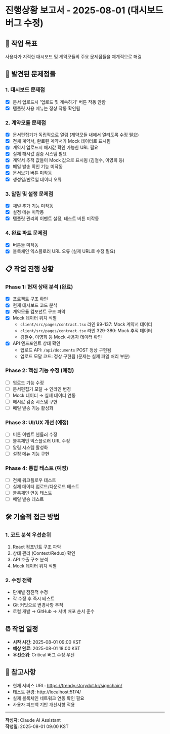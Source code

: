 # 진행상황 보고서 - 2025-08-01 (대시보드 버그 수정)

## 🎯 작업 목표
사용자가 지적한 대시보드 및 계약모듈의 주요 문제점들을 체계적으로 해결

## 🐛 발견된 문제점들

### 1. 대시보드 문제점
- [x] 문서 업로드시 '업로드 및 계속하기' 버튼 작동 안함
- [x] 템플릿 사용 메뉴는 정상 작동 확인됨

### 2. 계약모듈 문제점  
- [x] 문서편집기가 독립적으로 열림 (계약모듈 내에서 열리도록 수정 필요)
- [x] 전체 계약서, 완료된 계약서가 Mock 데이터로 표시됨
- [x] 계약서 업로드시 해시값 확인 가능한 URL 필요
- [x] 실제 해시값 검증 시스템 필요
- [x] 계약서 추적 값들이 Mock 값으로 표시됨 (김철수, 이영희 등)
- [x] 메일 발송 확인 기능 미작동
- [x] 문서보기 버튼 미작동
- [x] 생성일/만료일 데이터 오류

### 3. 알림 및 설정 문제점
- [x] 채널 추가 기능 미작동
- [x] 설정 메뉴 미작동
- [x] 템플릿 관리의 이벤트 설정, 테스트 버튼 미작동

### 4. 완료 파트 문제점
- [x] 버튼들 미작동
- [x] 블록체인 익스플로러 URL 오류 (실제 URL로 수정 필요)

## 📋 작업 진행 상황

### Phase 1: 현재 상태 분석 (완료)
- [x] 프로젝트 구조 확인
- [x] 현재 대시보드 코드 분석
- [x] 계약모듈 컴포넌트 구조 파악
- [x] Mock 데이터 위치 식별
  - `client/src/pages/contract.tsx` 라인 99-137: Mock 계약서 데이터
  - `client/src/pages/contract.tsx` 라인 329-380: Mock 추적 데이터
  - 김철수, 이영희 등 Mock 사용자 데이터 확인
- [x] API 엔드포인트 상태 확인
  - 업로드 API: `/api/documents` POST 정상 구현됨
  - 업로드 모달 코드: 정상 구현됨 (문제는 실제 파일 처리 부분)

### Phase 2: 핵심 기능 수정 (예정)
- [ ] 업로드 기능 수정
- [ ] 문서편집기 모달 → 인라인 변경
- [ ] Mock 데이터 → 실제 데이터 연동
- [ ] 해시값 검증 시스템 구현
- [ ] 메일 발송 기능 활성화

### Phase 3: UI/UX 개선 (예정)
- [ ] 버튼 이벤트 핸들러 수정
- [ ] 블록체인 익스플로러 URL 수정
- [ ] 알림 시스템 활성화
- [ ] 설정 메뉴 기능 구현

### Phase 4: 통합 테스트 (예정)
- [ ] 전체 워크플로우 테스트
- [ ] 실제 데이터 업로드/다운로드 테스트
- [ ] 블록체인 연동 테스트
- [ ] 메일 발송 테스트

## 🛠️ 기술적 접근 방법

### 1. 코드 분석 우선순위
1. React 컴포넌트 구조 파악
2. 상태 관리 (Context/Redux) 확인
3. API 호출 구조 분석
4. Mock 데이터 위치 식별

### 2. 수정 전략
- 단계별 점진적 수정
- 각 수정 후 즉시 테스트
- Git 커밋으로 변경사항 추적
- 로컬 개발 → GitHub → 서버 배포 순서 준수

## ⏰ 작업 일정
- **시작 시간**: 2025-08-01 09:00 KST
- **예상 완료**: 2025-08-01 18:00 KST
- **우선순위**: Critical 버그 수정 우선

## 📝 참고사항
- 현재 서비스 URL: https://trendy.storydot.kr/signchain/
- 테스트 환경: http://localhost:5174/
- 실제 블록체인 네트워크 연동 확인 필요
- 사용자 피드백 기반 개선사항 적용

---
**작성자**: Claude AI Assistant  
**작성일**: 2025-08-01 09:00 KST
